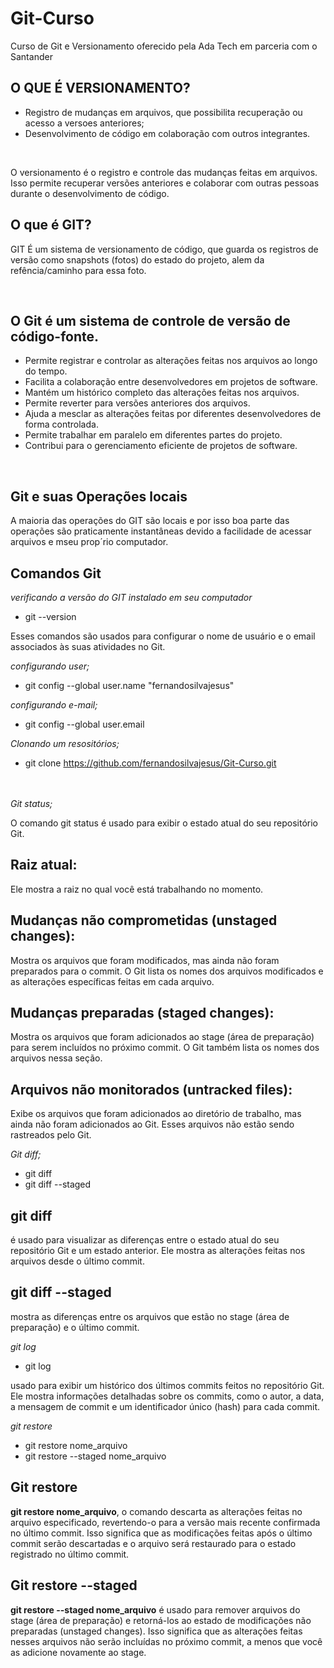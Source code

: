 # Git-Curso
Curso de Git e Versionamento oferecido pela Ada Tech em parceria com o Santander



## O QUE É VERSIONAMENTO?

- Registro de mudanças em arquivos, que possibilita recuperação ou acesso a versoes anteriores;
- Desenvolvimento de código em colaboração com outros integrantes.
<br>

O versionamento é o registro e controle das mudanças feitas em arquivos. Isso permite 
recuperar versões anteriores e colaborar com outras pessoas durante o desenvolvimento de código.

## O que é GIT?
GIT É um sistema de versionamento de código, que guarda os registros
de versão como snapshots (fotos) do estado do projeto, alem da refência/caminho para essa foto.

<br>

## O Git é um sistema de controle de versão de código-fonte.
* Permite registrar e controlar as alterações feitas nos arquivos ao longo do tempo.
* Facilita a colaboração entre desenvolvedores em projetos de software.
* Mantém um histórico completo das alterações feitas nos arquivos.
* Permite reverter para versões anteriores dos arquivos.
* Ajuda a mesclar as alterações feitas por diferentes desenvolvedores de forma controlada.
* Permite trabalhar em paralelo em diferentes partes do projeto.
* Contribui para o gerenciamento eficiente de projetos de software.

<br>

## Git e suas Operações locais

A maioria das operações do GIT são locais e por isso boa parte das operações são praticamente
instantâneas devido a facilidade de acessar arquivos e mseu prop´rio computador.


## Comandos Git

*verificando a versão do GIT instalado em seu computador*
- git --version

Esses comandos são usados para configurar o nome de usuário e o email associados às suas atividades no Git.


*configurando user;*
- git config --global user.name "fernandosilvajesus"

*configurando e-mail;*
- git config --global user.email

*Clonando um resositórios;*
- git clone  https://github.com/fernandosilvajesus/Git-Curso.git



<br><br>
*Git status;* <br>

O comando git status é usado para exibir o estado atual do seu repositório Git. 

## Raiz atual:
Ele mostra a raiz no qual você está trabalhando no momento.

## Mudanças não comprometidas (unstaged changes):

 Mostra os arquivos que foram modificados, mas ainda não foram preparados para o commit. O Git lista os nomes dos arquivos modificados e as alterações específicas feitas em cada arquivo.

## Mudanças preparadas (staged changes): 
Mostra os arquivos que foram adicionados ao stage (área de preparação) para serem incluídos no próximo commit. O Git também lista os nomes dos arquivos nessa seção.
<p>

## Arquivos não monitorados (untracked files): 

Exibe os arquivos que foram adicionados ao diretório de trabalho, mas ainda não foram adicionados ao Git. Esses arquivos não estão sendo rastreados pelo Git.

</p>

*Git diff;* <br>
- git diff
- git diff --staged

## git diff
 é usado para visualizar as diferenças entre o estado atual do seu repositório Git e um estado anterior. Ele mostra as alterações feitas nos arquivos desde o último commit.
<br>

## git diff --staged
 mostra as diferenças entre os arquivos que estão no stage (área de preparação) e o último commit. 

 *git log*
 - git log

  usado para exibir um histórico dos últimos commits feitos no repositório Git. Ele mostra informações detalhadas sobre os commits, como o autor, a data, a mensagem de commit e um identificador único (hash) para cada commit.

  

*git restore*
- git restore nome_arquivo
- git restore  --staged nome_arquivo

## Git restore
**git restore nome_arquivo**, o comando descarta as alterações feitas no arquivo especificado, revertendo-o para a versão mais recente confirmada no último commit. Isso significa que as modificações feitas após o último commit serão descartadas e o arquivo será restaurado para o estado registrado no último commit.

## Git restore --staged

**git restore --staged nome_arquivo** é usado para remover arquivos do stage (área de preparação) e retorná-los ao estado de modificações não preparadas (unstaged changes). Isso significa que as alterações feitas nesses arquivos não serão incluídas no próximo commit, a menos que você as adicione novamente ao stage.